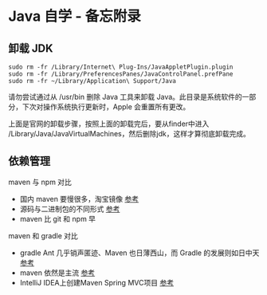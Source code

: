 # Java 自学 - 备忘附录

## 卸载 JDK

```shell
sudo rm -fr /Library/Internet\ Plug-Ins/JavaAppletPlugin.plugin
sudo rm -fr /Library/PreferencesPanes/JavaControlPanel.prefPane
sudo rm -fr ~/Library/Application\ Support/Java
```

请勿尝试通过从 /usr/bin 删除 Java 工具来卸载 Java。此目录是系统软件的一部分，下次对操作系统执行更新时，Apple 会重置所有更改。

上面是官网的卸载步骤，按照上面的卸载完后，要从finder中进入 /Library/Java/JavaVirtualMachines，然后删除jdk，这样才算彻底卸载完成。

## 依赖管理

maven 与 npm 对比
- 国内 maven 要慢很多，淘宝镜像 [参考](https://www.zhihu.com/question/61023837)
- 源码与二进制包的不同形式 [参考](https://codeday.me/bug/20181204/432991.html)
- maven 比 git 和 npm 早

maven 和 gradle 对比
- gradle Ant 几乎销声匿迹、Maven 也日薄西山，而 Gradle 的发展则如日中天 [参考](https://www.cnblogs.com/huang0925/p/5209563.html)
- maven 依然是主流 [参考](https://zhuanlan.zhihu.com/p/21394120)
- IntelliJ IDEA上创建Maven Spring MVC项目 [参考](https://www.cnblogs.com/Sinte-Beuve/p/5730553.html)
